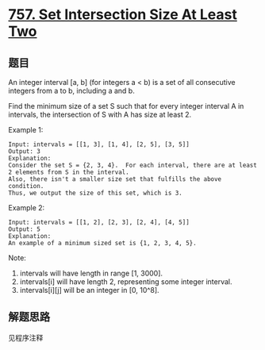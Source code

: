 # [757. Set Intersection Size At Least Two](https://leetcode-cn.com/problems/set-intersection-size-at-least-two/)

## 题目

An integer interval [a, b] (for integers a < b) is a set of all consecutive integers from a to b, including a and b.

Find the minimum size of a set S such that for every integer interval A in intervals, the intersection of S with A has size at least 2.

Example 1:

```text
Input: intervals = [[1, 3], [1, 4], [2, 5], [3, 5]]
Output: 3
Explanation:
Consider the set S = {2, 3, 4}.  For each interval, there are at least 2 elements from S in the interval.
Also, there isn't a smaller size set that fulfills the above condition.
Thus, we output the size of this set, which is 3.
```

Example 2:

```text
Input: intervals = [[1, 2], [2, 3], [2, 4], [4, 5]]
Output: 5
Explanation:
An example of a minimum sized set is {1, 2, 3, 4, 5}.
```

Note:

1. intervals will have length in range [1, 3000].
1. intervals[i] will have length 2, representing some integer interval.
1. intervals[i][j] will be an integer in [0, 10^8].

## 解题思路

见程序注释
